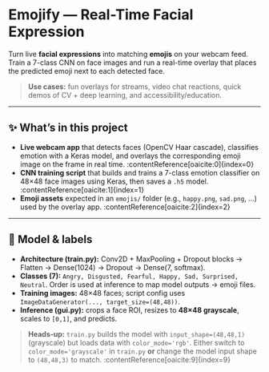 # Emojify — Real-Time Facial Expression

Turn live **facial expressions** into matching **emojis** on your webcam feed. Train a 7-class CNN on face images and run a real-time overlay that places the predicted emoji next to each detected face.

> **Use cases:** fun overlays for streams, video chat reactions, quick demos of CV + deep learning, and accessibility/education.

---

## ✨ What’s in this project

- **Live webcam app** that detects faces (OpenCV Haar cascade), classifies emotion with a Keras model, and overlays the corresponding emoji image on the frame in real time. :contentReference[oaicite:0]{index=0}  
- **CNN training script** that builds and trains a 7-class emotion classifier on 48×48 face images using Keras, then saves a `.h5` model. :contentReference[oaicite:1]{index=1}  
- **Emoji assets** expected in an `emojis/` folder (e.g., `happy.png`, `sad.png`, …) used by the overlay app. :contentReference[oaicite:2]{index=2}

---

## 🧱 Model & labels

- **Architecture (train.py):** Conv2D + MaxPooling + Dropout blocks → Flatten → Dense(1024) → Dropout → Dense(7, softmax). 
- **Classes (7):** `Angry, Disgusted, Fearful, Happy, Sad, Surprised, Neutral`. Order is used at inference to map model outputs → emoji files. 
- **Training images:** 48×48 faces; script config uses `ImageDataGenerator(..., target_size=(48,48))`. 
- **Inference (gui.py):** crops a face ROI, resizes to **48×48 grayscale**, scales to `[0,1]`, and predicts. 

> **Heads-up:** `train.py` builds the model with `input_shape=(48,48,1)` (grayscale) but loads data with `color_mode='rgb'`. Either switch to `color_mode='grayscale'` in `train.py` **or** change the model input shape to `(48,48,3)` to match. :contentReference[oaicite:9]{index=9}


